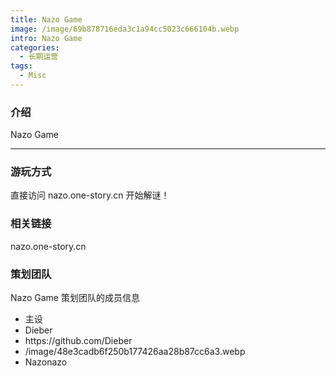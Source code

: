 ```yaml
---
title: Nazo Game
image: /image/69b878716eda3c1a94cc5023c666104b.webp
intro: Nazo Game
categories: 
  - 长期运营
tags:
  - Misc
---
```


### 介绍

Nazo Game

---

### 游玩方式

直接访问 nazo.one-story.cn 开始解谜！

### 相关链接

nazo.one-story.cn

### 策划团队

Nazo Game 策划团队的成员信息

<ul class = "author">

<li>主设</li>
<li>Dieber</li>
<li>https://github.com/Dieber</li>
<li>/image/48e3cadb6f250b177426aa28b87cc6a3.webp</li>
<li>Nazonazo</li>

</ul>
